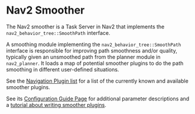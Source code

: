 # Nav2 Smoother

The Nav2 smoother is a Task Server in Nav2 that implements the `nav2_behavior_tree::SmoothPath` interface.

A smoothing module implementing the `nav2_behavior_tree::SmoothPath` interface is responsible for improving path smoothness and/or quality, typically given an unsmoothed path from the planner module in `nav2_planner`. It loads a map of potential smoother plugins to do the path smoothing in different user-defined situations.

See the [Navigation Plugin list](https://navigation.ros.org/plugins/index.html) for a list of the currently known and available smoother plugins. 

See its [Configuration Guide Page](https://navigation.ros.org/configuration/packages/configuring-smoother-server.html) for additional parameter descriptions and a [tutorial about writing smoother plugins](https://navigation.ros.org/plugin_tutorials/docs/writing_new_nav2smoother_plugin.html).
